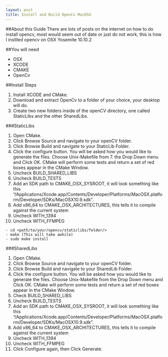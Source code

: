 ```yaml
---
layout: post
title: Install and Build OpenCv MacOSX
---
```


##About this Guide
There are lots of posts on the internet on how to do install opencv, most would seem out of date or just do not work, this is how I instlled opencv on OSX Yosemite 10.10.2

##You will need
+ OSX
+ XCODE
+ CMAKE
+ OpenCv

##Install Steps
1. Install XCODE and CMake.
2. Download and extract OpenCv to a folder of your choice, your desktop will do.
3. Create two new folders inside of the openCV directory, one called StaticLibs and the other SharedLibs.

###StaticLibs
1. Open CMake.
2. Click Browse Source and navigate to your openCV folder.
3. Click Browse Build and navigate to your StaticLib Folder.
4. Click the configure button. You will be asked how you would like to generate the files. Choose Unix-Makefile from 7. the Drop Down menu and Click OK. CMake will perform some tests and return a set of red boxes appear in the CMake Window.
5. Uncheck BUILD_SHARED_LIBS
6. Uncheck BUILD_TESTS
7. Add an SDK path to CMAKE_OSX_SYSROOT, it will look something like this “/Applications/Xcode.app/Contents/Developer/Platforms/MacOSX.platform/Developer/SDKs/MacOSX10.9.sdk”.
8. Add x86_64 to CMAKE_OSX_ARCHITECTURES, this tells it to compile against the current system
8. Uncheck WITH_1394
10. Uncheck WITH_FFMPEG

```
- cd <path/to/your/opencv/staticlibs/folder/>
- make (This will take awhile)
- sudo make install
```
###SharedLibs

1. Open CMake.
2. Click Browse Source and navigate to your openCV folder.
3. Click Browse Build and navigate to your SharedLib Folder.
4. Click the configure button. You will be asked how you would like to generate the files. Choose Unix-Makefile from the Drop Down menu and Click OK. CMake will perform some tests and return a set of red boxes appear in the CMake Window.
5. Check BUILD_SHARED_LIBS
6. Uncheck BUILD_TESTS
7. Add an SDK path to CMAKE_OSX_SYSROOT, it will look something like this “/Applications/Xcode.app/Contents/Developer/Platforms/MacOSX.platform/Developer/SDKs/MacOSX10.9.sdk”.
8. Add x86_64 to CMAKE_OSX_ARCHITECTURES, this tells it to compile against the current system
9. Uncheck WITH_1394
10. Uncheck WITH_FFMPEG
11. Click Configure again, then Click Generate.
